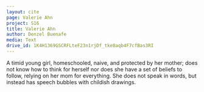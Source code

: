 ```yaml
---
layout: cite
page: Valerie Ahn
project: S16
title: Valerie Ahn
author: Denzel Buenafe
media: Text
drive_id: 1K4H1369GSCRFLteF23n1rjDf_tke8aqb4F7cfBas3RI
---
```

A timid young girl, homeschooled, naive, and protected by her mother; does not know how to think for herself nor does she have a set of beliefs to follow, relying on her mom for everything. She does not speak in words, but instead has speech bubbles with childish drawings.
